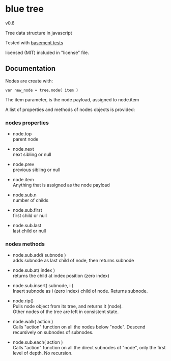
# blue tree
v0.6

Tree data structure in javascript

Tested with [basement tests](http://nzonbi.github.com/blue-tree)

licensed (MIT) included in "license" file.



## Documentation

Nodes are create with:

    var new_node = tree.node( item )

The item parameter, is the node payload, assigned to node.item

A list of properties and methods of nodes objects is provided:

### nodes properties

* node.top  
  parent node

* node.next  
  next sibling or null

* node.prev  
  previous sibling or null

* node.item  
  Anything that is assigned as the node payload

* node.sub.n  
  number of childs

* node.sub.first  
  first child or null

* node.sub.last  
  last child or null


### nodes methods

* node.sub.add( subnode )  
adds subnode as last child of node, then returns subnode

* node.sub.at( index )  
returns the child at index position (zero index)

* node.sub.insert( subnode, i )  
Insert subnode as i (zero index) child of node. Returns subnode.

* node.rip()  
Pulls node object from its tree, and returns it (node).  
Other nodes of the tree are left in consistent state.

* node.walk( action )  
Calls "action" function on all the nodes below "node". Descend 
recursively on subnodes of subnodes.

* node.sub.each( action )  
Calls "action" function on all the direct subnodes of "node",
only the first level of depth. No recursion.








